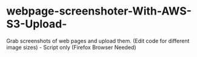 # webpage-screenshoter-With-AWS-S3-Upload-
Grab screenshots of web pages and upload them. (Edit code for different image sizes) - Script only (Firefox Browser Needed)

